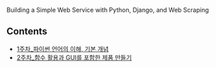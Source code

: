 Building a Simple Web Service with Python, Django, and Web Scraping

## Contents
- [1주차_파이썬 언어의 이해, 기본 개념](docs/241220.md/)
- [2주차_함수 활용과 GUI를 포함한 제품 만들기](docs/241227.md/)
